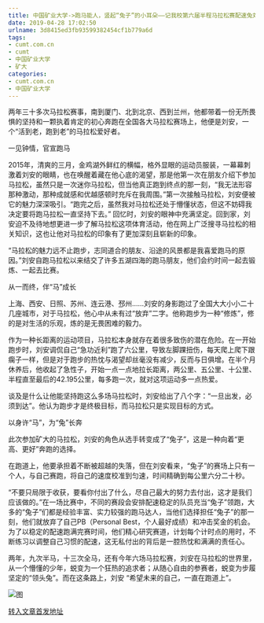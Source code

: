 ```yaml
---
title: 中国矿业大学->跑马能人，竖起“兔子”的小耳朵——记我校第六届半程马拉松赛配速兔刘安 | cumt.com.cn
date: 2019-04-28 17:02:50
urlname: 3d8415ed3fb93599382454cf1b779a6d
tags: 
- cumt.com.cn
- cumt
- 中国矿业大学
- 矿大
categories:
- cumt.com.cn
- 中国矿业大学
---
```


两年三十多次马拉松赛事，南到厦门、北到北京、西到兰州，他都带着一份无所畏惧的坚持和一颗执着肯定的初心奔跑在全国各大马拉松赛场上，他便是刘安，一个“活到老，跑到老”的马拉松爱好者。

一见钟情，官宣跑马

2015年，清爽的三月，金鸡湖外鲜红的横幅，格外显眼的运动员服装，一幕幕刺激着刘安的眼睛，也在唤醒着藏在他心底的渴望，那是他第一次在朋友介绍下参加马拉松，虽然只是一次迷你马拉松，但当他真正跑到终点的那一刻，“我无法形容那种激动，那种成就感和优越感顿时充斥在我周围。”第一次接触马拉松，刘安便被它的魅力深深吸引。“跑完之后，虽然我对马拉松还处于懵懂状态，但这不妨碍我决定要将跑马拉松一直坚持下去。” 回忆时，刘安的眼神中充满坚定。回到家，刘安迫不及待地想更进一步了解马拉松这项体育活动，他在网上广泛搜寻马拉松的相关知识，这也让他对马拉松的印象有了更加深刻且崭新的印象。

“马拉松的魅力远不止跑步，志同道合的朋友、沿途的风景都是我喜爱跑马的原因。”刘安自跑马拉松以来结交了许多五湖四海的跑马朋友，他们会约时间一起去锻炼、一起去比赛。       

从一而终，伴“马”成长

上海、西安、日照、苏州、连云港、邳州……刘安的身影跑过了全国大大小小二十几座城市，对于马拉松，他心中从未有过“放弃”二字。他称跑步为一种“修炼”，修的是对生活的乐观，炼的是无畏困难的毅力。

作为一种长距离的运动项目，马拉松本身就存在着很多致伤的潜在危险。在一开始跑步时，刘安调侃自己“急功近利”跑了六公里，导致左脚踝扭伤，每天爬上爬下跟瘸子一样，但是对于跑步的热忱与渴望却丝毫没有减少，反而与日俱增。在半个月休养后，他收起了急性子，开始一点一点地拉长距离，两公里、五公里、十公里、半程直至最后的42.195公里，每多跑一次，就对这项运动多一点热爱。

谈及是什么让他能坚持跑这么多场马拉松时，刘安给出了八个字：“一旦出发，必须到达”。他认为跑步才是终极目标，而马拉松只是实现目标的方式。       

以身许“马”，为“兔”长奔

此次参加矿大的马拉松，刘安的角色从选手转变成了“兔子”，这是一种向着“更高、更好”奔跑的选择。

在跑道上，他要承担着不断被超越的失落，但在刘安看来，“兔子”的赛场上只有一个人，与自己赛跑，将自己的速度校准到匀速，时间精确到每公里六分二十秒。

“不要只局限于收获，要看你付出了什么，尽自己最大的努力去付出，这才是我们应该做的。”在一场比赛中，不同的赛段会安排配速稳定的队员充当“兔子”领跑，大多的“兔子”们都是经验丰富、实力较强的跑马达人，当他们选择担任“兔子”的那一刻，他们就放弃了自己PB（Personal Best，个人最好成绩）和冲击奖金的机会。为了以稳定的配速跑满完赛时间，他们精心研究赛道，计划每个计时点的用时，不断练习以调整自己习惯的配速，这无私付出的背后是一腔热忱和满满的责任心。

两年，九次半马，十三次全马，还有今年六场马拉松赛，刘安在马拉松的世界里，从一个懵懂的少年，蜕变为一个狂热的追求者；从随心自由的参赛者，蜕变为步履坚定的“领头兔”。而在这条路上，刘安 “希望未来的自己，一直在跑道上”。

![图](http://xwzx.cumt.edu.cn/_upload/article/images/90/7d/fee053d24e1ab5818f69552fbc05/23bfaa2a-c7cf-4ac4-ab8c-1ca2f727a0c4.jpg)

[转入文章首发地址](http://xwzx.cumt.edu.cn/87/26/c521a493350/page.htm)